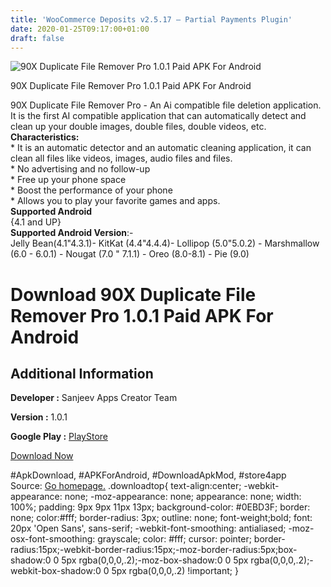 ```yaml
---
title: 'WooCommerce Deposits v2.5.17 – Partial Payments Plugin'
date: 2020-01-25T09:17:00+01:00
draft: false
---
```


![90X Duplicate File Remover Pro 1.0.1 Paid APK For Android](https://i0.wp.com/apkhome.net/wp-content/uploads/2020/01/90X-Duplicate-File-Remover-Pro-1.0.1-Paid.png "90X Duplicate File Remover Pro 1.0.1 Paid APK For Android")

  

90X Duplicate File Remover Pro 1.0.1 Paid APK For Android

90X Duplicate File Remover Pro - An Ai compatible file deletion application. It is the first AI compatible application that can automatically detect and clean up your double images, double files, double videos, etc.  
**Characteristics:**  
\* It is an automatic detector and an automatic cleaning application, it can clean all files like videos, images, audio files and files.  
\* No advertising and no follow-up  
\* Free up your phone space  
\* Boost the performance of your phone  
\* Allows you to play your favorite games and apps.  
**Supported Android**  
{4.1 and UP}  
**Supported Android Version**:-  
Jelly Bean(4.1"4.3.1)- KitKat (4.4"4.4.4)- Lollipop (5.0"5.0.2) - Marshmallow (6.0 - 6.0.1) - Nougat (7.0 " 7.1.1) - Oreo (8.0-8.1) - Pie (9.0)

Download 90X Duplicate File Remover Pro 1.0.1 Paid APK For Android
==================================================================

Additional Information
----------------------

**Developer :** Sanjeev Apps Creator Team

**Version :** 1.0.1

**Google Play :** [PlayStore](https://play.google.com/store/apps/details?id=com.vbmsoft.allfileremover&hl=en)

  

[Download Now](https://store4app.co/post/90x-duplicate-file-remover-pro-1-0-1-paid-apk-for-android_1579940491)

  
#ApkDownload, #APKForAndroid, #DownloadApkMod, #store4app  
Source: [Go homepage.](https://store4app.co/post/90x-duplicate-file-remover-pro-1-0-1-paid-apk-for-android_1579940491) .downloadtop{ text-align:center; -webkit-appearance: none; -moz-appearance: none; appearance: none; width: 100%; padding: 9px 9px 11px 13px; background-color: #0EBD3F; border: none; color:#fff; border-radius: 3px; outline: none; font-weight;bold; font: 20px 'Open Sans', sans-serif; -webkit-font-smoothing: antialiased; -moz-osx-font-smoothing: grayscale; color: #fff; cursor: pointer; border-radius:15px;-webkit-border-radius:15px;-moz-border-radius:5px;box-shadow:0 0 5px rgba(0,0,0,.2);-moz-box-shadow:0 0 5px rgba(0,0,0,.2);-webkit-box-shadow:0 0 5px rgba(0,0,0,.2) !important; }